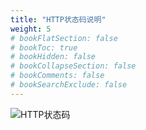 ```yaml
---
title: "HTTP状态码说明"
weight: 5
# bookFlatSection: false
# bookToc: true
# bookHidden: false
# bookCollapseSection: false
# bookComments: false
# bookSearchExclude: false
---
```


![HTTP状态码](/img/network/http-status-code.jfif)